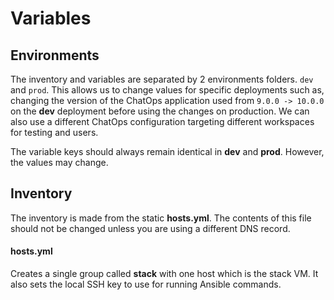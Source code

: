 # Variables

## Environments

The inventory and variables are separated by 2 environments folders. `dev` and `prod`. This allows us to change values
for specific deployments such as, changing the version of the ChatOps application used from `9.0.0 -> 10.0.0` on the **dev**
deployment before using the changes on production. We can also use a different ChatOps configuration targeting different
workspaces for testing and users.

The variable keys should always remain identical in **dev** and **prod**. However, the values may change.

## Inventory

The inventory is made from the static **hosts.yml**. The contents of this file should not be changed unless you are
using a different DNS record.

#### hosts.yml

Creates a single group called **stack** with one host which is the stack VM. It also sets the local SSH key to use for 
running Ansible commands.
